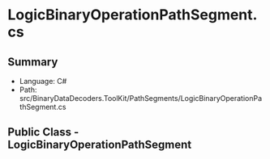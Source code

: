 ﻿# LogicBinaryOperationPathSegment.cs

## Summary

* Language: C#
* Path: src/BinaryDataDecoders.ToolKit/PathSegments/LogicBinaryOperationPathSegment.cs

## Public Class - LogicBinaryOperationPathSegment


